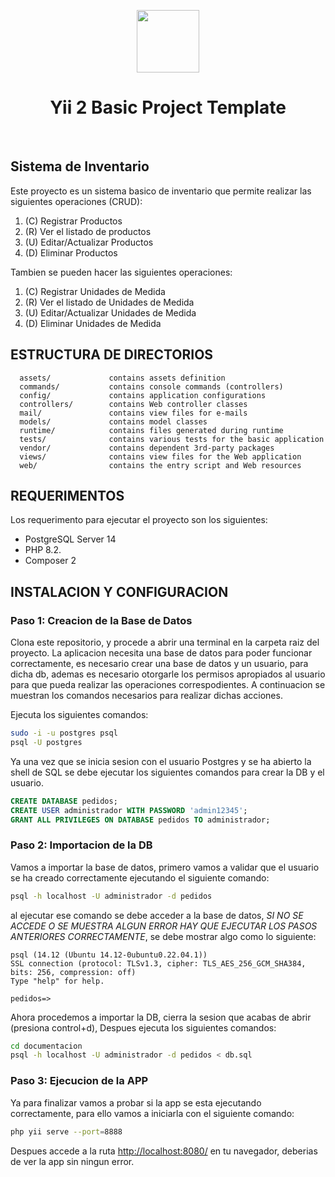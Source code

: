 <p align="center">
    <a href="https://github.com/yiisoft" target="_blank">
        <img src="https://avatars0.githubusercontent.com/u/993323" height="100px">
    </a>
    <h1 align="center">Yii 2 Basic Project Template</h1>
    <br>
</p>

## Sistema de Inventario

Este proyecto es un sistema basico de inventario que permite realizar las siguientes operaciones (CRUD):

1. (C) Registrar Productos
2. (R) Ver el listado de productos
2. (U) Editar/Actualizar Productos
3. (D) Eliminar Productos

Tambien se pueden hacer las siguientes operaciones:
1. (C) Registrar Unidades de Medida
2. (R) Ver el listado de Unidades de Medida
2. (U) Editar/Actualizar Unidades de Medida
3. (D) Eliminar Unidades de Medida

ESTRUCTURA DE DIRECTORIOS
-------------------

      assets/             contains assets definition
      commands/           contains console commands (controllers)
      config/             contains application configurations
      controllers/        contains Web controller classes
      mail/               contains view files for e-mails
      models/             contains model classes
      runtime/            contains files generated during runtime
      tests/              contains various tests for the basic application
      vendor/             contains dependent 3rd-party packages
      views/              contains view files for the Web application
      web/                contains the entry script and Web resources



REQUERIMENTOS
------------

Los requerimento para ejecutar el proyecto son los siguientes:

* PostgreSQL Server 14
* PHP 8.2.
* Composer 2


INSTALACION Y CONFIGURACION
------------

### Paso 1: Creacion de la Base de Datos

Clona este repositorio, y procede a abrir una terminal en la carpeta raiz del proyecto. La aplicacion necesita una base de datos para poder funcionar correctamente, es necesario crear una base de datos y un usuario, para dicha db, ademas es necesario otorgarle los permisos apropiados al usuario para que pueda realizar las operaciones correspodientes. A continuacion se muestran los comandos necesarios para realizar dichas acciones.

Ejecuta los siguientes comandos:

```bash
sudo -i -u postgres psql
psql -U postgres
```

Ya una vez que se inicia sesion con el usuario Postgres y se ha abierto la shell de SQL se debe ejecutar los siguientes comandos para crear la DB y el usuario.

```SQL
CREATE DATABASE pedidos;
CREATE USER administrador WITH PASSWORD 'admin12345';
GRANT ALL PRIVILEGES ON DATABASE pedidos TO administrador;
```

### Paso 2: Importacion de la DB

Vamos a importar la base de datos, primero vamos a validar que el usuario se ha creado correctamente ejecutando el siguiente comando:

```bash
psql -h localhost -U administrador -d pedidos
```

al ejecutar ese comando se debe acceder a la base de datos, *SI NO SE ACCEDE O SE MUESTRA ALGUN ERROR HAY QUE EJECUTAR LOS PASOS ANTERIORES CORRECTAMENTE*, se debe mostrar algo como lo siguiente:

```
psql (14.12 (Ubuntu 14.12-0ubuntu0.22.04.1))
SSL connection (protocol: TLSv1.3, cipher: TLS_AES_256_GCM_SHA384, bits: 256, compression: off)
Type "help" for help.

pedidos=> 

```

Ahora procedemos a importar la DB, cierra la sesion que acabas de abrir (presiona control+d),
Despues ejecuta los siguientes comandos:

```bash
cd documentacion
psql -h localhost -U administrador -d pedidos < db.sql
```

### Paso 3: Ejecucion de la APP

Ya para finalizar vamos a probar si la app se esta ejecutando correctamente, para ello vamos a iniciarla con el siguiente comando:

```bash
php yii serve --port=8888
```

Despues accede a la ruta [http://localhost:8080/](http://localhost:8080/) en tu navegador, deberias de ver la app sin ningun error.
